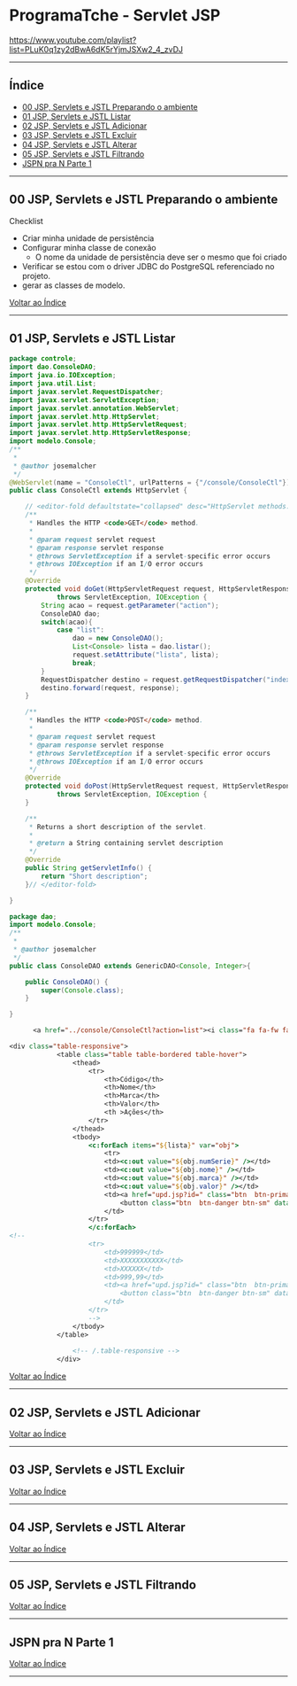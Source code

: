 # ProgramaTche - Servlet JSP

https://www.youtube.com/playlist?list=PLuK0q1zy2dBwA6dK5rYjmJSXw2_4_zvDJ

---

## <a name="indice">Índice</a>

- [00  JSP,  Servlets e JSTL   Preparando o ambiente](#parte1)   
- [01   JSP,   Servlets e JSTL   Listar](#parte2)   
- [02   JSP, Servlets e JSTL   Adicionar](#parte3)   
- [03  JSP, Servlets e JSTL   Excluir](#parte4)   
- [04   JSP, Servlets e JSTL   Alterar](#parte5)   
- [05   JSP, Servlets e JSTL   Filtrando](#parte6)   
- [JSPN pra N    Parte 1](#parte7)   

---

## <a name="parte1">00  JSP,  Servlets e JSTL   Preparando o ambiente</a>

Checklist
- Criar minha unidade de persistência
- Configurar minha classe de conexão
    - O nome da unidade de persistência deve ser o mesmo que foi criado
- Verificar se estou com o driver JDBC do PostgreSQL referenciado no projeto.
- gerar as classes de modelo.



[Voltar ao Índice](#indice)

---

## <a name="parte2">01   JSP,   Servlets e JSTL   Listar</a>

```java
package controle;
import dao.ConsoleDAO;
import java.io.IOException;
import java.util.List;
import javax.servlet.RequestDispatcher;
import javax.servlet.ServletException;
import javax.servlet.annotation.WebServlet;
import javax.servlet.http.HttpServlet;
import javax.servlet.http.HttpServletRequest;
import javax.servlet.http.HttpServletResponse;
import modelo.Console;
/**
 *
 * @author josemalcher
 */
@WebServlet(name = "ConsoleCtl", urlPatterns = {"/console/ConsoleCtl"})
public class ConsoleCtl extends HttpServlet {

    // <editor-fold defaultstate="collapsed" desc="HttpServlet methods. Click on the + sign on the left to edit the code.">
    /**
     * Handles the HTTP <code>GET</code> method.
     *
     * @param request servlet request
     * @param response servlet response
     * @throws ServletException if a servlet-specific error occurs
     * @throws IOException if an I/O error occurs
     */
    @Override
    protected void doGet(HttpServletRequest request, HttpServletResponse response)
            throws ServletException, IOException {
        String acao = request.getParameter("action");
        ConsoleDAO dao;
        switch(acao){
            case "list":
                dao = new ConsoleDAO();
                List<Console> lista = dao.listar();
                request.setAttribute("lista", lista);
                break;
        }
        RequestDispatcher destino = request.getRequestDispatcher("index.jsp"); 
        destino.forward(request, response);
    }

    /**
     * Handles the HTTP <code>POST</code> method.
     *
     * @param request servlet request
     * @param response servlet response
     * @throws ServletException if a servlet-specific error occurs
     * @throws IOException if an I/O error occurs
     */
    @Override
    protected void doPost(HttpServletRequest request, HttpServletResponse response)
            throws ServletException, IOException {
    }

    /**
     * Returns a short description of the servlet.
     *
     * @return a String containing servlet description
     */
    @Override
    public String getServletInfo() {
        return "Short description";
    }// </editor-fold>

}

```

```java
package dao;
import modelo.Console;
/**
 *
 * @author josemalcher
 */
public class ConsoleDAO extends GenericDAO<Console, Integer>{

    public ConsoleDAO() {
        super(Console.class);
    }

}

```

```jsp
      <a href="../console/ConsoleCtl?action=list"><i class="fa fa-fw fa-edit"></i> Consoles</a>
```

```jsp
<div class="table-responsive">
            <table class="table table-bordered table-hover">
                <thead>
                    <tr>
                        <th>Código</th>
                        <th>Nome</th>
                        <th>Marca</th>
                        <th>Valor</th>
                        <th >Ações</th>
                    </tr>
                </thead>
                <tbody>
                    <c:forEach items="${lista}" var="obj">
                        <tr>
                        <td><c:out value="${obj.numSerie}" /></td>
                        <td><c:out value="${obj.nome}" /></td>
                        <td><c:out value="${obj.marca}" /></td>
                        <td><c:out value="${obj.valor}" /></td>
                        <td><a href="upd.jsp?id=" class="btn  btn-primary btn-sm">Alterar</a>
                            <button class="btn  btn-danger btn-sm" data-toggle="modal" data-target="#myModal" onclick="id=">Excluir</button>  
                        </td>
                    </tr>
                    </c:forEach> 
<!--                   
                    <tr>
                        <td>999999</td>
                        <td>XXXXXXXXXXX</td>
                        <td>XXXXXX</td>
                        <td>999,99</td>
                        <td><a href="upd.jsp?id=" class="btn  btn-primary btn-sm">Alterar</a>
                            <button class="btn  btn-danger btn-sm" data-toggle="modal" data-target="#myModal" onclick="id=">Excluir</button>  
                        </td>
                    </tr>
                    -->
                </tbody>
            </table>
           
                <!-- /.table-responsive -->
            </div>

```

[Voltar ao Índice](#indice)

---

## <a name="parte3">02   JSP, Servlets e JSTL   Adicionar</a>


[Voltar ao Índice](#indice)

---

## <a name="parte4">03  JSP, Servlets e JSTL   Excluir</a>


[Voltar ao Índice](#indice)

---

## <a name="parte5">04   JSP, Servlets e JSTL   Alterar</a>


[Voltar ao Índice](#indice)

---

## <a name="parte6">05   JSP, Servlets e JSTL   Filtrando</a>


[Voltar ao Índice](#indice)

---

## <a name="parte7">JSPN pra N    Parte 1</a>


[Voltar ao Índice](#indice)

---
